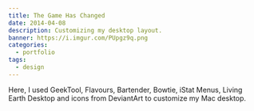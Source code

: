 ```yaml
---
title: The Game Has Changed
date: 2014-04-08
description: Customizing my desktop layout.
banner: https://i.imgur.com/PUpgz9q.png
categories:
  - portfolio
tags:
  - design
---
```


Here, I used GeekTool, Flavours, Bartender, Bowtie, iStat Menus, Living Earth Desktop and icons from DeviantArt to customize my Mac desktop.
